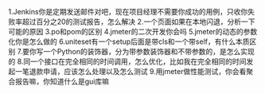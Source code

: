 1.Jenkins你是定期发送邮件对吧，现在项目经理不需要你成功的用例，只收你失败率超过百分之20的测试报告，怎么解决
2.一个页面如果在本地闪退，分析一下可能的原因
3.po和pom的区别
4.jmeter的二次开发你会吗
5.jmeter的动态的参数化你是怎么做的
6.uniteset有一个setup后面是带cls和一个带self，有什么本质区别
7.要你写一个Python的装饰器，分为带参数装饰器和不带参数的，是怎么实现的
8.同一个接口在完全相同的时间调用，怎么优化，比如我在完全相同的时间发起一笔退款申请，应该怎么处理以及怎么测试
9.用jmeter做性能测试，你会看聚合报告嘛，你知道什么是gui库嘛